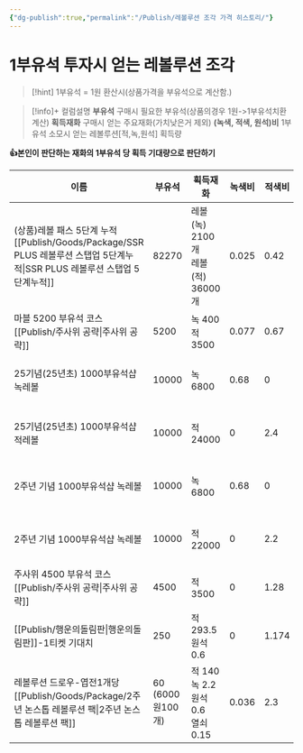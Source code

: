```yaml
---
{"dg-publish":true,"permalink":"/Publish/레볼루션 조각 가격 히스토리/"}
---
```




# 1부유석 투자시 얻는 레볼루션 조각
>[!hint] 1부유석 = 1원 환산시(상품가격을 부유석으로 계산함.)

>[!info]+ 컬럼설명
>**부유석**
>구매시 필요한 부유석(상품의경우 1원->1부유석치환 계산)
>**획득재화**
>구매시 얻는 주요재화(가치낮은거 제외)
>**(녹색, 적색, 원석)비**
>1부유석 소모시 얻는 레볼루션[적,녹,원석] 획득량

**👍본인이 판단하는 재화의 1부유석 당 획득 기대량으로 판단하기**

| 이름                                              | 부유석               | 획득재화                                | 녹색비   | 적색비   | **원석비** | 기타                 |
| ----------------------------------------------- | ----------------- | ----------------------------------- | ----- | ----- | ------- | ------------------ |
| (상품)레볼 패스 5단계 누적<br>[[Publish/Goods/Package/SSR PLUS 레볼루션 스탭업 5단계누적\|SSR PLUS 레볼루션 스탭업 5단계누적]] | 82270             | 레볼(녹) 2100개<br>레볼(적) 36000개         | 0.025 | 0.42  | 0       |                    |
| 마블 5200 부유석 코스<br>[[Publish/주사위 공략\|주사위 공략]]                    | 5200              | 녹 400<br>적 3500                     | 0.077 | 0.67  | 0       | 기타 얻는 재화 무시        |
| 25기념(25년초) 1000부유석샵 녹레볼                         | 10000             | 녹 6800                              | 0.68  | 0     | 0       | 2025-01<br>기존대비 2배 |
| 25기념(25년초) 1000부유석샵 적레볼                         | 10000             | 적 24000                             | 0     | 2.4   | 0       | 2025-01<br>기존대비 2배 |
| 2주년 기념 1000부유석샵 녹레볼                             | 10000             | 녹 6800                              | 0.68  | 0     | 0       | 2025-07<br>기존대비 2배 |
| 2주년 기념 1000부유석샵 녹레볼                             | 10000             | 적 22000                             | 0     | 2.2   | 0       | 2025-07<br>기존대비 2배 |
| 주사위 4500 부유석 코스<br>[[Publish/주사위 공략\|주사위 공략]]                   | 4500              | 적 3500                              | 0     | 1.28  | 0       | 기타 얻는 재화 무시        |
| [[Publish/행운의돌림판\|행운의돌림판]]-1티켓 기대치                              | 250               | 적 293.5<br>원석0.6                    | 0     | 1.174 | 0.003   | 레볼루션 적 몰빵시<br>     |
| 레볼루션 드로우-엽전1개당<br>[[Publish/Goods/Package/2주년 논스톱 레볼루션 팩\|2주년 논스톱 레볼루션 팩]]            | 60<br>(6000원100개) | 적 140<br>녹 2.2<br>원석 0.6<br>열쇠 0.15 | 0.036 | 2.3   | 0.01    | 기타 꽝상품이라 생각한거 제외   |

